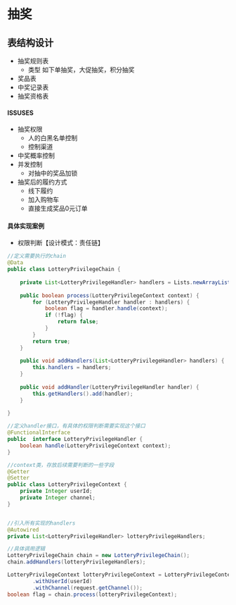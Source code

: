 # 抽奖

## 表结构设计

* 抽奖规则表
  * 类型 如下单抽奖，大促抽奖，积分抽奖
* 奖品表
* 中奖记录表
* 抽奖资格表

#### ISSUSES

* 抽奖权限
  * 人的白黑名单控制
  * 控制渠道
* 中奖概率控制
* 并发控制
  * 对抽中的奖品加锁
* 抽奖后的履约方式
  * 线下履约
  * 加入购物车
  * 直接生成奖品0元订单

#### 具体实现案例 <a href="#id-21" id="id-21"></a>

* 权限判断【设计模式：责任链】

```java
//定义需要执行的chain
@Data  
public class LotteryPrivilegeChain {  
  
    private List<LotteryPrivilegeHandler> handlers = Lists.newArrayList();  
  
    public boolean process(LotteryPrivilegeContext context) {  
        for (LotteryPrivilegeHandler handler : handlers) {  
            boolean flag = handler.handle(context);  
            if (!flag) {  
                return false;  
            }  
        }  
        return true;  
    }  
  
    public void addHandlers(List<LotteryPrivilegeHandler> handlers) {  
        this.handlers = handlers;  
    }  
  
    public void addHandler(LotteryPrivilegeHandler handler) {  
        this.getHandlers().add(handler);  
    }  
  
}

//定义handler接口，有具体的权限判断需要实现这个接口
@FunctionalInterface  
public  interface LotteryPrivilegeHandler {  
    boolean handle(LotteryPrivilegeContext context);  
}

//context类，存放后续需要判断的一些字段
@Getter  
@Setter  
public class LotteryPrivilegeContext {  
    private Integer userId;
    private Integer channel;
}


//引入所有实现的handlers
@Autowired  
private List<LotteryPrivilegeHandler> lotteryPrivilegeHandlers;

//具体调用逻辑
LotteryPrivilegeChain chain = new LotteryPrivilegeChain();  
chain.addHandlers(lotteryPrivilegeHandlers);

LotteryPrivilegeContext lotteryPrivilegeContext = LotteryPrivilegeContext.create()  
        .withUserId(userId)  
        .withChannel(request.getChannel());  
boolean flag = chain.process(lotteryPrivilegeContext);

```



